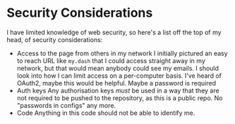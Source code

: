 # Security Considerations
I have limited knowledge of web security, so here's a list off the top of my head, of security considerations:
- Access to the page from others in my network
  I initially pictured an easy to reach URL like `my.dash` that I could access straight away in my network, but that would mean anybody could see my emails.
  I should look into how I can limit access on a per-computer basis. I've heard of OAuth2, maybe this would be helpful.
  Maybe a password is required
- Auth keys
  Any authorisation keys *must* be used in a way that they are not required to be pushed to the repository, as this is a public repo. No "passwords in configs" any more.
- Code
  Anything in this code should not be able to identify me.
